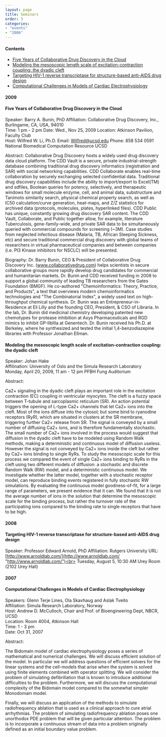 ```yaml
---
layout: page
title: Seminars
order: 3
categories: 
- "events"
- "2006"
---
```


#### Contents

* [Five Years of Collaborative Drug Discovery in the Cloud](#five-years-of-collaborative-drug-discovery-in-the-cloud)
* [Modeling the mesoscopic length scale of excitation-contraction coupling: the dyadic cleft](#modeling-the-mesoscopic-length-scale-of-excitation-contraction-coupling-the-dyadic-cleft)
* [Targeting HIV-1 reverse transcriptase for structure-based anti-AIDS drug design](#targeting-hiv-1-reverse-transcriptase-for-structure-based-anti-aids-drug-design)
* [Computational Challenges in Models of Cardiac Electrophysiology](#computational-challenges-in-models-of-cardiac-electrophysiology)

<P></p>

#### 2009

#### Five Years of Collaborative Drug Discovery in the Cloud

Speaker: Barry A. Bunin, PhD Affiliation: Collaborative Drug Discovery, Inc., Burlingame, CA, USA, 94010<br>
Time: 1 pm - 2 pm Date: Wed., Nov 25, 2009 Location: Atkinson Pavilion, Faculty Club<br>
Host: Wilfred W. Li, Ph.D. Email: Wilfred@ucsd.edu Phone: 858 534 0591 National Biomedical Computation Resource UCSD

Abstract: Collaborative Drug Discovery hosts a widely used drug
discovery data cloud platform. The CDD Vault is a secure, private
industrial-strength database combining traditional drug discovery
informatics (registration and SAR) with social networking capabilities.
CDD Collaborate enables real-time collaboration by securely exchanging
selected confidential data. Traditional drug discovery capabilities
include the ability to import/export to Excel(TM) and sdfiles, Boolean
queries for potency, selectively, and therapeutic windows for small
molecule enzyme, cell, and animal data, substructure and Tanimoto
similarity search, physical chemical property search, as well as IC50
calculation/curve generation, heat-maps, and Z/Z statistics for
archived data (protocols, molecules, plates, hyperlinked files). CDD
Public has unique, constantly growing drug discovery SAR content. The
CDD Vault, Collaborate, and Public together allow, for example,
literature Tuberculosis, gene-family-wide, and private SAR data to be
simultaneously queried with commercial compounds for screening (~3M).
Case studies from neglected infectious disease (Malaria, TB, African
Sleeping Sickness, etc) and secure traditional commercial drug discovery
with global teams of researchers in virtual pharmaceutical companies and
between companies (i.e. PI3 Kinase inhibitors for NSCLC) will be
presented.

Biography: Dr. Barry Bunin, CEO & President of Collaborative Drug
Discovery Inc. (www.collaborativedrug.com) helps scientists in secure
collaborative groups more rapidly develop drug candidates for commercial
and humanitarian markets. Dr. Bunin and CDD received funding in 2008 to
support a global community of leading TB researchers from the Gates
Foundation (BMGF). He co-authored "Chemoinformatics: Theory, Practice,
and Products", a text that overviews modern chemoinformatics
technologies and "The Combinatorial Index", a widely used text on
high-throughput chemical synthesis. Dr. Bunin was an
Entrepreneur-in-Residence at Eli Lilly and the founding CEO, President,
& CSO of Libraria. In the lab, Dr. Bunin did medicinal chemistry
developing patented new chemotypes for protease inhibition at Axys
Pharmaceuticals and RGD mimics to inhibit GP-IIbIIIa at Genentech. Dr.
Bunin received his Ph.D. at Berkeley, where he synthesized and tested
the initial 1,4-benzodiazepine libraries with Professor Jonathan Ellman.

#### Modeling the mesoscopic length scale of excitation-contraction coupling: the dyadic cleft

Speaker: Johan Hake<br>
Affilination: University of Oslo and the Simula Research Laboratory<br>
Monday, April 20, 2009, 11 am - 12 pm PFBH Fung Auditorium

Abstract:

Ca2+ signaling in the dyadic cleft plays an important role in the
excitation contraction (EC) coupling in ventricular myocytes. The cleft
is a fuzzy space between T-tubule and sarcoplasmic reticulum (SR). An
action potential triggers the opening of L-type Ca2+ channels that let
Ca2+ ions into the cleft. Most of the ions diffuse into the cytosol; but
some bind to ryanodine receptors (RyR), which are situated in clusters
at the SR membrane, triggering further Ca2+ release from SR. The signal
is conveyed by a small number of diffusing Ca2+ ions, and is therefore
fundamentally stochastic. The small number of Ca2+ ions involved in the
process would suggest that diffusion in the dyadic cleft have to be
modeled using Random Walk methods, making a deterministic and continuous
model of diffusion useless. However the signal is not conveyed by Ca2+
ions inside the cleft but rather by Ca2+ ions binding to single RyRs. To
study the mesoscopic scale for this process we compared the event of
single Ca2+ ions binding to RyRs in the cleft using two different models
of diffusion: a stochastic and discrete Random Walk (RW) model, and a
deterministic continuous model. We investigate whether the latter model,
together with a stochastic receptor model, can reproduce binding events
registered in fully stochastic RW simulations. By evaluating the
continuous model goodness-of-fit, for a large range of parameters, we
present evidence that it can. We found that it is not the average number
of ions in the solution that determine the mesoscopic scale for the
binding process, but rather the turnover rate of the participating ions
compared to the binding rate to single receptors that have to be high.

#### 2008

#### Targeting HIV-1 reverse transcriptase for structure-based anti-AIDS drug design

Speaker: Professor Edward Arnold, PhD Affiliation: Rutgers University URL: [http://www.arnoldlab.com/](http://www.arnoldlab.com/ "http://www.arnoldlab.com/")<br>
Tuesday, August 5, 10:30 AM Urey Room (2102 Urey Hall)

#### 2007

#### Computational Challenges in Models of Cardiac Electrophysiology

Speakers: Glenn Terje Lines, Ola Skavhaug and Aslak Tveito<br>
Affiliation: Simula Research Laboratory, Norway<br>
Host: Andrew D. McCulloch, Chair and Prof. of Bioengineering Dept, NBCR, UCSD<br>
Location: Room 4004, Atkinson Hall<br>
Time: 1 - 3 pm<br>
Date: Oct 31, 2007<br>

Abstract:

The Bidomain model of cardiac electrophysiology poses a series of
mathematical and numerical challenges. We will discuss efficient
solution of the model. In particular we will address questions of
efficient solvers for the linear systems and the cell-models that arise
when the system is solved using finite elements combined with operator
splitting. We will consider the problem of simulating defibrillation
that is known to introduce additional difficulties to the problem.
Furthermore, we will discuss the computational complexity of the
Bidomain model compared to the somewhat simpler Monodomain model.

Finally, we will discuss an application of the methods to simulate
radiofrequency ablation that is used as a clinical approach to cure
atrial arrhythmias. The problem of simulating radiofrequency ablation
poses one unorthodox PDE problem that will be given particular
attention. The problem is to incorporate a continuous stream of data
into a problem originally defined as an initial boundary value problem.


